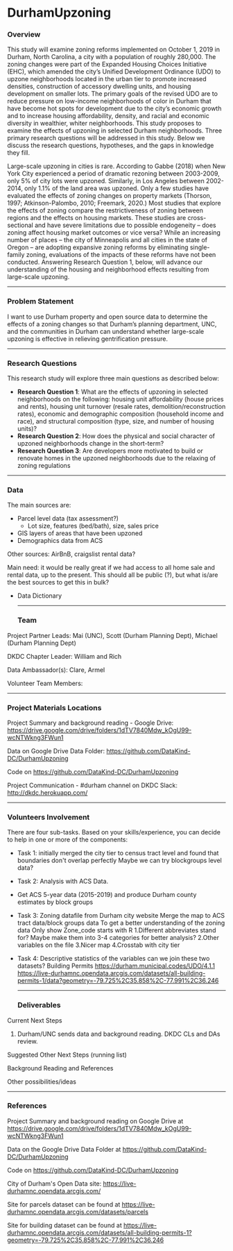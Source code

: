 # DurhamUpzoning
### Overview
This study will examine zoning reforms implemented on October 1, 2019 in Durham, North Carolina, a city with a population of roughly 280,000. The zoning changes were part of the Expanded Housing Choices Initiative (EHC), which amended the city’s Unified Development Ordinance (UDO) to upzone neighborhoods located in the urban tier to promote increased densities, construction of accessory dwelling units, and housing development on smaller lots. The primary goals of the revised UDO are to reduce pressure on low-income neighborhoods of color in Durham that have become hot spots for development due to the city’s economic growth and to increase housing affordability, density, and racial and economic diversity in wealthier, whiter neighborhoods. This study proposes to examine the effects of upzoning in selected Durham neighborhoods. Three primary research questions will be addressed in this study. Below we discuss the research questions, hypotheses, and the gaps in knowledge they fill.

Large-scale upzoning in cities is rare. According to Gabbe (2018) when New York City experienced a period of dramatic rezoning between 2003-2009, only 5% of city lots were upzoned. Similarly, in Los Angeles between 2002-2014, only 1.1% of the land area was upzoned. Only a few studies have evaluated the effects of zoning changes on property markets (Thorson, 1997; Atkinson-Palombo, 2010; Freemark, 2020.) Most studies that explore the effects of zoning compare the restrictiveness of zoning between regions and the effects on housing markets. These studies are cross-sectional and have severe limitations due to possible endogeneity – does zoning affect housing market outcomes or vice versa? While an increasing number of places – the city of Minneapolis and all cities in the state of Oregon – are adopting expansive zoning reforms by eliminating single-family zoning, evaluations of the impacts of these reforms have not been conducted. Answering Research Question 1, below, will advance our understanding of the housing and neighborhood effects resulting from large-scale upzoning.
  
  ----
  ### Problem Statement
  I want to use Durham property and open source data to determine the effects of a zoning changes so that Durham’s planning department, UNC, and the communities in Durham can understand whether large-scale upzoning is effective in relieving gentrification pressure.
  
  ---
  ### Research Questions
  This research study will explore three main questions as described below:
  - **Research Question 1**: What are the effects of upzoning in selected neighborhoods on the following: housing unit affordability (house prices and rents), housing unit turnover (resale rates, demolition/reconstruction rates), economic and demographic composition (household income and race), and structural composition (type, size, and number of housing units)?
  - **Research Question 2**: How does the physical and social character of upzoned neighborhoods change in the short-term?
  - **Research Question 3**: Are developers more motivated to build or renovate homes in the upzoned neighborhoods due to the relaxing of zoning regulations
  
  ---
  ### Data
  The main sources are:
- Parcel level data (tax assessment?)
    - Lot size, features (bed/bath), size, sales price
- GIS layers of areas that have been upzoned
- Demographics data from ACS

Other sources:
AirBnB, craigslist rental data?

Main need: it would be really great if we had access to all home sale and rental data, up to the present. This should all be public (?), but what is/are the best sources to get this in bulk?

- Data Dictionary

  
  --- 
  ### Team
Project Partner Leads: Mai (UNC), Scott (Durham Planning Dept), Michael (Durham Planning Dept)

DKDC Chapter Leader: William and Rich

Data Ambassador(s): Clare, Armel

Volunteer Team Members:

---
### Project Materials Locations

Project Summary and background reading - Google Drive: https://drive.google.com/drive/folders/1dTV7840Mdw_kOgU99-wcNTWkng3FWun1

Data on Google Drive Data Folder: https://github.com/DataKind-DC/DurhamUpzoning

Code on https://github.com/DataKind-DC/DurhamUpzoning

Project Communication - #durham channel on DKDC Slack: http://dkdc.herokuapp.com/

---
### Volunteers Involvement
  There are four sub-tasks. Based on your skills/experience, you can decide to help in one or more of the components:
  - Task 1: initially merged the city tier to census tract level and found that boundaries don't overlap perfectly
       Maybe we can try blockgroups level data?
  - Task 2: Analysis with ACS Data.
  - Get ACS 5-year data (2015-2019) and produce Durham county estimates by block groups
  - Task 3: Zoning datafile from Durham city website
  Merge the map to ACS tract data/block groups data
 To get a better understanding of the zoning data
    Only show Zone_code starts with R
       1.Different abbreviates stand for? Maybe make them into 3-4 categories for better analysis?
       2.Other variables on the file
       3.Nicer map
      4.Crosstab with city tier

- Task 4: Descriptive statistics of the variables
    can we join these two datasets?
    Building Permits
https://durham.municipal.codes/UDO/4.1.1
https://live-durhamnc.opendata.arcgis.com/datasets/all-building-permits-1/data?geometry=-79.725%2C35.858%2C-77.991%2C36.246

  
  ---
  ### Deliverables
Current Next Steps
1. Durham/UNC sends data and background reading. DKDC CLs and DAs review.

Suggested Other Next Steps (running list)

Background Reading and References

Other possibilities/ideas

---
### References
Project Summary and background reading on Google Drive at https://drive.google.com/drive/folders/1dTV7840Mdw_kOgU99-wcNTWkng3FWun1

Data on the Google Drive Data Folder at https://github.com/DataKind-DC/DurhamUpzoning

Code on https://github.com/DataKind-DC/DurhamUpzoning

City of Durham's Open Data site: https://live-durhamnc.opendata.arcgis.com/

Site for parcels dataset can be found at https://live-durhamnc.opendata.arcgis.com/datasets/parcels

Site for building dataset can be found at https://live-durhamnc.opendata.arcgis.com/datasets/all-building-permits-1?geometry=-79.725%2C35.858%2C-77.991%2C36.246
